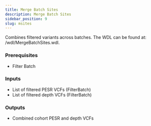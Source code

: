 ```yaml
---
title: Merge Batch Sites
description: Merge Batch Sites
sidebar_position: 9
slug: msites
---
```


Combines filtered variants across batches. The WDL can be found at: /wdl/MergeBatchSites.wdl.

### Prerequisites
- Filter Batch

### Inputs

- List of filtered PESR VCFs (FilterBatch)
- List of filtered depth VCFs (FilterBatch)

### Outputs

- Combined cohort PESR and depth VCFs
